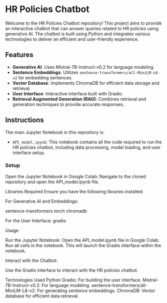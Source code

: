 # HR Policies Chatbot

Welcome to the HR Policies Chatbot repository! This project aims to provide an interactive chatbot that can answer queries related to HR policies using generative AI. The chatbot is built using Python and integrates various technologies to deliver an efficient and user-friendly experience.

## Features

- **Generative AI**: Uses Mistral-7B-Instruct-v0.2 for language modeling.
- **Sentence Embeddings**: Utilizes `sentence-transformers/all-MiniLM-L6-v2` for embedding sentences.
- **Vector Database**: Implements ChromaDB for efficient data storage and retrieval.
- **User Interface**: Interactive interface built with Gradio.
- **Retrieval Augmented Generation (RAG)**: Combines retrieval and generation techniques to provide accurate responses.

## Instructions

The main Jupyter Notebook in this repository is:

- `API_model.ipynb`: This notebook contains all the code required to run the HR policies chatbot, including data processing, model loading, and user interface setup.

### Setup
   
Open the Jupyter Notebook in Google Colab:
Navigate to the cloned repository and open the API_model.ipynb file.

Libraries Required
Ensure you have the following libraries installed:

For Generative AI and Embeddings:

sentence-transformers
torch
chromadb

For the User Interface: 
gradio

Usage

Run the Jupyter Notebook:
Open the API_model.ipynb file in Google Colab.
Run all cells in the notebook. This will launch the Gradio interface within the notebook.

Interact with the Chatbot:

Use the Gradio interface to interact with the HR policies chatbot.

Technologies Used
Python
Gradio: For building the user interface.
Mistral-7B-Instruct-v0.2: For language modeling.
sentence-transformers/all-MiniLM-L6-v2: For generating sentence embeddings.
ChromaDB: Vector database for efficient data retrieval.
